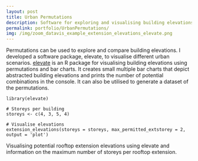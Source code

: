 ```yaml
---
layout: post
title: Urban Permutations
description: Software for exploring and visualising building elevations using permutations
permalink: portfolio/UrbanPermutations/
img: /img/zoom_datavis_example_extension_elevations_elevate.png
---
```


Permutations can be used to explore and compare building elevations. I developed a software package, elevate, to visualise different urban scenarios. <a href="https://github.com/lbuk/elevate">elevate</a> is an R package for visualising building elevations using permutations and bar charts. It creates small multiple bar charts that depict abstracted building elevations and prints the number of potential combinations in the console. It can also be utilised to generate a dataset of the permutations.

```
library(elevate)

# Storeys per building
storeys <- c(4, 3, 5, 4)

# Visualise elevations
extension_elevations(storeys = storeys, max_permitted_extstorey = 2, output = 'plot')
```

<div class="col">
	<img class="col" src="{{ site.baseurl }}/img/datavis_example_extension_elevations_elevate.png" alt="" title=""/>
</div>

<div class="col three caption">
	Visualising potential rooftop extension elevations using elevate and information on the maximum number of storeys per rooftop extension.
</div>